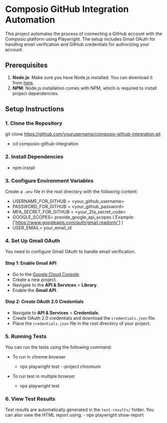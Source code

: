 # Composio GitHub Integration Automation

This project automates the process of connecting a GitHub account with the Composio platform using Playwright. The setup includes Gmail OAuth for handling email verification and GitHub credentials for authorizing your account.

## Prerequisites

1. **Node.js**: Make sure you have Node.js installed. You can download it from [here](https://nodejs.org/).
2. **NPM**: Node.js installation comes with NPM, which is required to install project dependencies.

## Setup Instructions

### 1. Clone the Repository

git clone https://github.com/yourusername/composio-github-integration.git
   - cd composio-github-integration

### 2. Install Dependencies
   - npm install

### 3. Configure Environment Variables

Create a `.env` file in the root directory with the following content:

 - USERNAME_FOR_GITHUB = <your_github_username>
 - PASSWORD_FOR_GITHUB = <your_github_password>
 - MFA_SECRET_FOR_GITHUB = <your_2fa_secret_code>
 - GOOGLE_SCOPES= provide_google_api_scopes ( Example: ['https://www.googleapis.com/auth/gmail.readonly'] )
 - USER_EMAIL= your_email_id

### 4. Set Up Gmail OAuth

You need to configure Gmail OAuth to handle email verification.

#### Step 1: Enable Gmail API

- Go to the [Google Cloud Console](https://console.developers.google.com/).
- Create a new project.
- Navigate to the **API & Services** > **Library**.
- Enable the **Gmail API**.

#### Step 2: Create OAuth 2.0 Credentials

- Navigate to **API & Services** > **Credentials**.
- Create OAuth 2.0 credentials and download the `credentials.json` file.
- Place the `credentials.json` file in the root directory of your project.

### 5. Running Tests
You can run the tests using the following command:

- To run in chrome browser 
    - npx playwright test --project chromium 

- To run test in multiple browser 
    - npx playwright test 

### 6. View Test Results
Test results are automatically generated in the `test-results/` folder. You can also view the HTML report using:
    - npx playwright show-report
